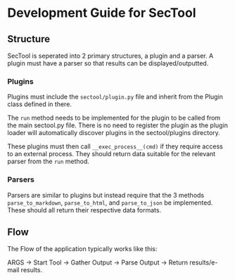 # Development Guide for SecTool

## Structure

SecTool is seperated into 2 primary structures, a plugin and a parser. A plugin must have a parser
so that results can be displayed/outputted. 

### Plugins

Plugins must include the ```sectool/plugin.py``` file and inherit from the Plugin class defined in there.

The ```run``` method needs to be implemented for the plugin to be called from the main sectool.py
file. There is no need to register the plugin as the plugin loader will automatically discover
plugins in the sectool/plugins directory.

These plugins must then call ```__exec_process__(cmd)``` if they require access to an external
process. They should return data suitable for the relevant parser from the ```run``` method.

### Parsers

Parsers are similar to plugins but instead require that the 3 methods ```parse_to_markdown```, 
```parse_to_html```, and ```parse_to_json``` be implemented. These should all return their 
respective data formats.

## Flow

The Flow of the application typically works like this:

ARGS -> Start Tool -> Gather Output -> Parse Output -> Return results/e-mail results.

